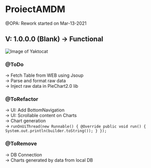 # ProiectAMDM
@OPA: Rework started on Mar-13-2021  
## V: 1.0.0.0 (Blank) -> Functional  

![Image of Yaktocat](https://imgur.com/a/eLYDi9C)

### @ToDo  
-> Fetch Table from WEB using Jsoup  
-> Parse and format raw data  
-> Inject raw data in PieChart2.0 lib 

### @ToRefactor  
-> UI: Add BottomNavigation  
-> UI: Scrollable content on Charts  
-> Chart generation  
-> ```runOnUiThread(new Runnable() {
                    @Override
                    public void run() {
                        System.out.println(builder.toString());
                    }
                }); ```

### @ToRemove  
-> DB Connection  
-> Charts generated by data from local DB
